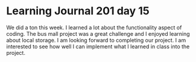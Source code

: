 <h1>Learning Journal 201 day 15</h1>
We did a ton this week. I learned a lot about the functionality aspect of coding. The bus mall project was a great challenge and I enjoyed learning about local storage. I am looking forward to completing our project. I am interested to see how well I can implement what I learned in class into the project.
